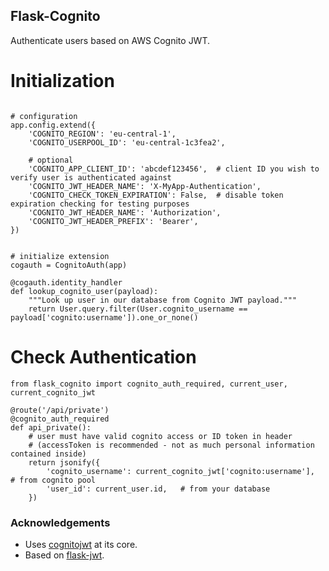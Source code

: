 Flask-Cognito
-------------

Authenticate users based on AWS Cognito JWT.


# Initialization
```python3

# configuration
app.config.extend({
    'COGNITO_REGION': 'eu-central-1',
    'COGNITO_USERPOOL_ID': 'eu-central-1c3fea2',

    # optional
    'COGNITO_APP_CLIENT_ID': 'abcdef123456',  # client ID you wish to verify user is authenticated against
    'COGNITO_JWT_HEADER_NAME': 'X-MyApp-Authentication',
    'COGNITO_CHECK_TOKEN_EXPIRATION': False,  # disable token expiration checking for testing purposes
    'COGNITO_JWT_HEADER_NAME': 'Authorization',
    'COGNITO_JWT_HEADER_PREFIX': 'Bearer',
})


# initialize extension
cogauth = CognitoAuth(app)

@cogauth.identity_handler
def lookup_cognito_user(payload):
    """Look up user in our database from Cognito JWT payload."""
    return User.query.filter(User.cognito_username == payload['cognito:username']).one_or_none()
```

# Check Authentication
```python3
from flask_cognito import cognito_auth_required, current_user, current_cognito_jwt

@route('/api/private')
@cognito_auth_required
def api_private():
    # user must have valid cognito access or ID token in header
    # (accessToken is recommended - not as much personal information contained inside)
    return jsonify({
        'cognito_username': current_cognito_jwt['cognito:username'],   # from cognito pool
        'user_id': current_user.id,   # from your database
    })
```


### Acknowledgements
* Uses [cognitojwt](https://github.com/borisrozumnuk/cognitojwt) at its core.
* Based on [flask-jwt](https://github.com/mattupstate/flask-jwt/).

